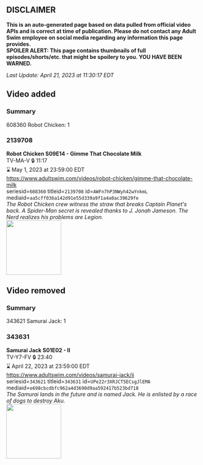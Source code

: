 ## DISCLAIMER
**This is an auto-generated page based on data pulled from official video APIs and is correct at time of publication. Please do not contact any Adult Swim employee on social media regarding any information this page provides.**  
**SPOILER ALERT: This page contains thumbnails of full episodes/shorts/etc. that might be spoilery to you. YOU HAVE BEEN WARNED.**  

_Last Update: April 21, 2023 at 11:30:17 EDT_
## Video added
### Summary
608360 Robot Chicken: 1  
### 2139708
**Robot Chicken S09E14 - Gimme That Chocolate Milk**  
TV-MA-V 🔒 11:17  
⌛ May 1, 2023 at 23:59:00 EDT  
https://www.adultswim.com/videos/robot-chicken/gimme-that-chocolate-milk  
seriesid=`608360` titleid=`2139708` id=`AWFn7hP3NWyh42wYnkmL` mediaid=`aa5cff036a142d91e55d339a9f1a4a0ac39629fe`  
_The Robot Chicken crew witness the straw that breaks Captain Planet's back. A Spider-Man secret is revealed thanks to J. Jonah Jameson. The Nerd realizes his problems are Legion._  
<a href="https://media.cdn.adultswim.com/uploads/20200406/thumbnails/2_2046131900-robotchicken_914_dup-20180226.jpg"><img src="https://media.cdn.adultswim.com/uploads/20200406/thumbnails/2_2046131900-robotchicken_914_dup-20180226.jpg" height="144px" /></a>
## Video removed
### Summary
343621 Samurai Jack: 1  
### 343631
**Samurai Jack S01E02 - II**  
TV-Y7-FV 🔒 23:40  
⌛ April 22, 2023 at 23:59:00 EDT  
https://www.adultswim.com/videos/samurai-jack/ii  
seriesid=`343621` titleid=`343631` id=`UPe22r3XRJCT5ECsgJlEMA` mediaid=`e698cbcdbfc962a4d3690d9aa592417b523bd718`  
_The Samurai lands in the future and is named Jack. He is enlisted by a race of dogs to destroy Aku._  
<a href="https://media.cdn.adultswim.com/uploads/20200406/thumbnails/2_20461325197-samjack_002.jpg"><img src="https://media.cdn.adultswim.com/uploads/20200406/thumbnails/2_20461325197-samjack_002.jpg" height="144px" /></a>
